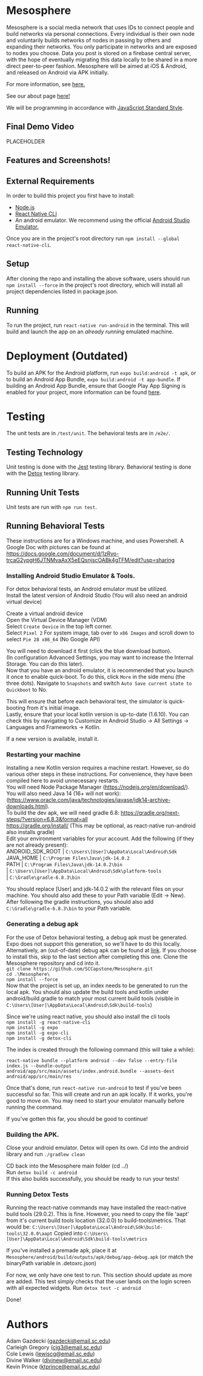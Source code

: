 # Mesosphere

Mesosphere is a social media network that uses IDs to connect people and build networks via personal connections. Every individual is their own node and voluntarily builds networks of nodes in passing by others and expanding their networks. You only participate in networks and are exposed to nodes you choose. Data you post is stored on a firebase central server, with the hope of eventually migrating this data locally to be shared in a more direct peer-to-peer fashion. Mesosphere will be aimed at iOS & Android, and released on Android via APK initially.

For more information, see [here.](https://github.com/SCCapstone/Mesosphere/wiki/Project-Description)

See our about page [here!](root/about.md)

We will be programming in accordance with [JavaScript Standard Style](https://standardjs.com/index.html).

## Final Demo Video
PLACEHOLDER

## Features and Screenshots!

## External Requirements

In order to build this project you first have to install:

* [Node.js](https://nodejs.org/en/)  
* [React Native CLI](https://www.npmjs.com/package/react-native-cli)
* An android emulator. We recommend using the official [Android Studio Emulator.](https://developer.android.com/studio)

Once you are in the project's root directory run `npm install --global react-native-cli`.

## Setup

After cloning the repo and installing the above software, users should run `npm install --force` in the project's root directory, which will install all project dependencies listed in package.json.

## Running

To run the project, run `react-native run-android` in the terminal.  This will build and launch the app on an _already running_ emulated machine.

# Deployment (Outdated)

To build an APK for the Android platform, run `expo build:android -t apk`, or to build an Android App Bundle, `expo build:android -t app-bundle`. 
If building an Android App Bundle, ensure that Google Play App Signing is enabled for your project, more information can be found [here](https://developer.android.com/guide/app-bundle).

# Testing

The unit tests are in `/test/unit`.
The behavioral tests are in `/e2e/`.

## Testing Technology

Unit testing is done with the [Jest](https://jestjs.io) testing library.
Behavioral testing is done with the [Detox](https://github.com/wix/Detox) testing library.

## Running Unit Tests

Unit tests are run with `npm run test`.

## Running Behavioral Tests

These instructions are for a Windows machine, and uses Powershell.  A Google Doc with pictures can be found at https://docs.google.com/document/d/1zRyo-trcaG2ypgH6JTNMvaAxX5eEQsnjscOABk4gTFM/edit?usp=sharing

### Installing Android Studio Emulator & Tools.
For detox behavioral tests, an Android emulator must be utilized.  
Install the latest version of Android Studio (You will also need an android virtual device)  
  
Create a virtual android device  
Open the Virtual Device Manager (VDM)  
Select `Create Device` in the top left corner.  
Select `Pixel 2` 
For system image, tab over to `x86 Images` and scroll down to select `Pie 28 x86_64` (No Google API)  
  
You will need to download it first (click the blue download button).  
(In configuration Advanced Settings, you may want to increase the Internal Storage.  You can do this later).  
Now that you have an android emulator, it is recommended that you launch it once to enable quick-boot.  To do this, click `More` in the side menu (the three dots).  Navigate to `Snapshots` and switch `Auto Save current state to Quickboot` to No.  
  
This will ensure that before each behavioral test, the simulator is quick-booting from it's initial image.  
Lastly, ensure that your local kotlin version is up-to-date (1.6.10).  You can check this by navigating to Customize in Android Studio -> All Settings -> Languages and Frameworks -> Kotlin.  

If a new version is available, install it.  

### Restarting your machine
Installing a new Kotlin version requires a machine restart.  However, so do various other steps in these instructions.  For convenience, they have been compiled here to avoid unnecessary restarts.  
You will need Node Package Manager (https://nodejs.org/en/download/).  
You will also need Java 14  (16+ will not work): (https://www.oracle.com/java/technologies/javase/jdk14-archive-downloads.html).  
To build the dev apk, we will need gradle 6.8: https://gradle.org/next-steps/?version=6.8.3&format=all  
https://gradle.org/install/ (This may be optional, as react-native run-android also installs gradle)  
Edit your environment variables for your account.  Add the following (if they are not already present):  
ANDROID_SDK_ROOT	| `C:\Users\[User]\AppData\Local\Android\Sdk`  
JAVA_HOME			| `C:\Program Files\Java\jdk-14.0.2`  
PATH				| `C:\Program Files\Java\jdk-14.0.2\bin`  
| `C:\Users\[User]\AppData\Local\Android\Sdk\platform-tools`  
| `C:\Gradle\gradle-6.8.3\bin`  
  
You should replace [User] and jdk-14.0.2 with the relevant files on your machine.  You should also add these to your Path variable (Edit -> New).  After following the gradle instructions, you should also add `C:\Gradle\gradle-6.8.3\bin` to your Path variable.  
  
### Generating a debug apk
For the use of Detox behavioral testing, a debug apk must be generated.  Expo does not support this generation, so we'll have to do this locally.  Alternatively, an (out-of-date) debug apk can be found at [link](https://github.com/SCCapstone/Mesosphere/releases/tag/v0.2).  If you choose to install this, skip to the last section after completing this one. Clone the Mesosphere repository and cd into it.  
`git clone https://github.com/SCCapstone/Mesosphere.git`  
`cd .\Mesosphere\`  
`npm install --force`  
Now that the project is set up, an index needs to be generated to run the local apk.  You should also update the build tools and kotlin under android/build.gradle to match your most current build tools (visible in `C:\Users\[User]\AppData\Local\Android\Sdk\build-tools`)  
  
Since we're using react native, you should also install the cli tools  
`npm install -g react-native-cli`  
`npm install -g expo`  
`npm install -g expo-cli`  
`npm install -g detox-cli`  
  
The index is created through the following command (this will take a while):  
  
`react-native bundle --platform android --dev false --entry-file index.js --bundle-output android/app/src/main/assets/index.android.bundle --assets-dest android/app/src/main/res`  

Once that's done, run `react-native run-android` to test if you've been successful so far.  This will create and run an apk locally.  If it works, you're good to move on.  You may need to start your emulator manually before running the command.  
  
  
If you've gotten this far, you should be good to continue!  

### Building the APK.
Close your android emulator.  Detox will open its own.  Cd into the android library and run `./gradlew clean`  

CD back into the Mesosphere main folder (cd ../)  
Run `detox build -c android`  
If this also builds successfully, you should be ready to run your tests!  

### Running Detox Tests
Running the react-native commands may have installed the react-native build tools (29.0.2). This is fine.  However, you need to copy the file 'aapt' from it's current build tools location (32.0.0) to build-tools\metrics.  That would be:
`C:\Users\[User]\AppData\Local\Android\Sdk\build-tools\32.0.0\aapt`
Copied into
`C:\Users\[User]\AppData\Local\Android\Sdk\build-tools\metrics`

If you've installed a premade apk, place it at `Mesosphere/android/build/outputs/apk/debug/app-debug.apk` 
(or match the binaryPath variable in .detoxrc.json)

For now, we only have one test to run.  This section should update as more are added.  This test simply checks that the user lands on the login screen with all expected widgets.
Run `detox test -c android`

Done!


# Authors

Adam Gazdecki (gazdecki@email.sc.edu)  
Carleigh Gregory (cjg3@email.sc.edu)  
Cole Lewis (lewiscg@email.sc.edu)  
Divine Walker (divinew@email.sc.edu)  
Kevin Prince (ktprince@email.sc.edu)  

